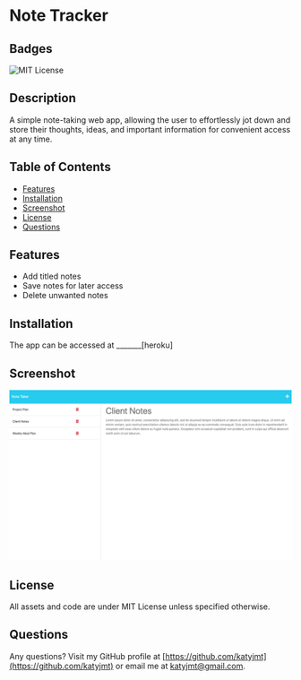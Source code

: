
# Note Tracker

## Badges
![MIT License](https://img.shields.io/badge/license-MIT_License-purple)

## Description
A simple note-taking web app, allowing the user to effortlessly jot down and store their thoughts, ideas, and important information for convenient access at any time.

## Table of Contents
- [Features](#features)
- [Installation](#installation)
- [Screenshot](#screenshot)
- [License](#license)
- [Questions](#questions)

## Features
- Add titled notes
- Save notes for later access
- Delete unwanted notes

## Installation
The app can be accessed at _______[heroku]

## Screenshot
![Screenshot of Note Tracker interface](./assets/note-tracker.png)

## License
All assets and code are under MIT License unless specified otherwise.

## Questions
Any questions? Visit my GitHub profile at [https://github.com/katyjmt](https://github.com/katyjmt) or email me at [katyjmt@gmail.com](katyjmt@gmail.com).